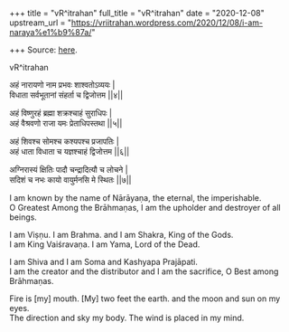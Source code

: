 +++
title = "vR^itrahan"
full_title = "vR^itrahan"
date = "2020-12-08"
upstream_url = "https://vriitrahan.wordpress.com/2020/12/08/i-am-naraya%e1%b9%87a/"

+++
Source: [here](https://vriitrahan.wordpress.com/2020/12/08/i-am-naraya%e1%b9%87a/).

vR^itrahan

अहं नारायणो नाम प्रभवः शाश्वतोऽव्ययः \|  
विधाता सर्वभूतानां संहर्ता च द्विजोत्तम \|\|४\|\|

अहं विष्णुरहं ब्रह्मा शक्रश्चाहं सुराधिपः \|  
अहं वैश्रवणो राजा यमः प्रेताधिपस्तथा \|\|५\|\|

अहं शिवश्च सोमश्च कश्यपश्च प्रजापतिः \|  
अहं धाता विधाता च यज्ञश्चाहं द्विजोत्तम \|\|६\|\|

अग्निरास्यं क्षितिः पादौ चन्द्रादित्यौ च लोचने \|  
सदिशं च नभः कायो वायुर्मनसि मे स्थितः \|\|७\|\|

I am known by the name of Nārāyaṇa, the eternal, the imperishable.  
O Greatest Among the Brāhmaṇas, I am the upholder and destroyer of all
beings.

I am Viṣṇu. I am Brahma. and I am Shakra, King of the Gods.  
I am King Vaiśravaṇa. I am Yama, Lord of the Dead.

I am Shiva and I am Soma and Kashyapa Prajāpati.  
I am the creator and the distributor and I am the sacrifice, O Best
among Brāhmaṇas.

Fire is \[my\] mouth. \[My\] two feet the earth. and the moon and sun on
my eyes.  
The direction and sky my body. The wind is placed in my mind.

